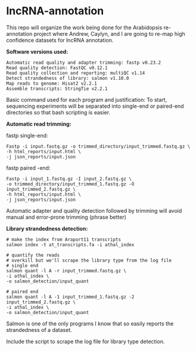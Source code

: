 # lncRNA-annotation

This repo will organize the work being done for the Arabidopsis re-annotation project where Andrew, Caylyn, and I are going to re-map high confidence datasets for lncRNA annotation.

**Software versions used:**
```
Automatic read quality and adapter trimming: fastp v0.23.2
Read quality detection: FastQC v0.12.1
Read quality collection and reporting: multiQC v1.14
Detect strandedness of library: salmon v1.10.0
Map reads to genome: Hisat2 v2.2.1
Assemble transcripts: StringTie v2.2.1
```

Basic command used for each program and justification:
To start, sequencing experiments will be separated into single-end or paired-end directories so that bash scripting is easier.

**Automatic read trimming:**

fastp single-end:

```
Fastp -i input.fastq.gz -o trimmed_directory/input_trimmed.fastq.gz \
-h html_reports/input.html \
-j json_reports/input.json
```

fastp paired -end:

```
Fastp -i input_1.fastq.gz -I input_2.fastq.gz \
-o trimmed_directory/input_trimmed_1.fastq.gz -O input_trimmed_2.fastq.gz \
-h html_reports/input.html \
-j json_reports/input.json
```

Automatic adapter and quality detection followed by trimming will avoid manual and error-prone trimming (phrase better)



**Library strandedness detection:**

```
# make the index from Araport11 transcripts
salmon index -t at_transcripts.fa -i athal_index

# quantify the reads
# overkill but we'll scrape the library type from the log file
# single end
salmon quant -l A -r input_trimmed.fastq.gz \
-i athal_index \
-o salmon_detection/input_quant

# paired end
salmon quant -l A -1 input_trimmed_1.fastq.gz -2 input_trimmed_2.fastq.gz \
-i athal_index \
-o salmon_detection/input_quant
```

Salmon is one of the only programs I know that so easily reports the strandedness of a dataset.

Include the script to scrape the log file for library type detection.
